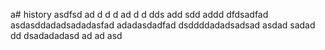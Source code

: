 a# history
asdfsd
ad
d
d
d
ad
d
d
dds
add
sdd
addd
dfdsadfad
asdasddadadsadadasfad
adadasdadfad
dsddddadadsadsad
asdad
sadad
dd
dsadadadasd
ad
ad
asd
